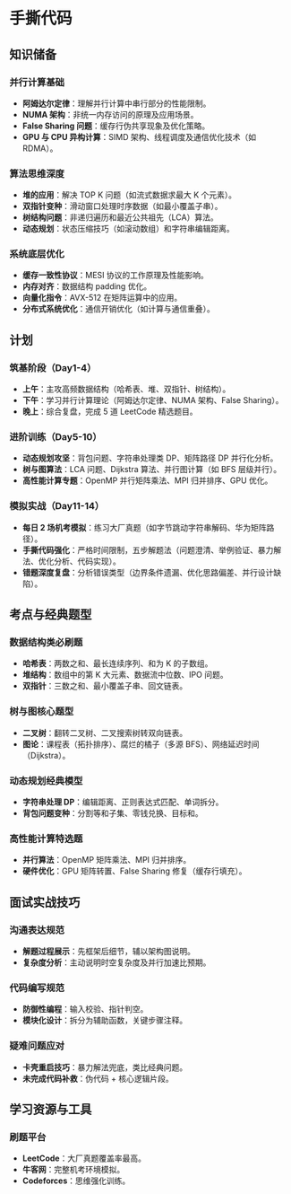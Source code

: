 # 手撕代码



## 知识储备

### 并行计算基础

- **阿姆达尔定律**：理解并行计算中串行部分的性能限制。
- **NUMA 架构**：非统一内存访问的原理及应用场景。
- **False Sharing 问题**：缓存行伪共享现象及优化策略。
- **GPU 与 CPU 异构计算**：SIMD 架构、线程调度及通信优化技术（如 RDMA）。

### 算法思维深度

- **堆的应用**：解决 TOP K 问题（如流式数据求最大 K 个元素）。
- **双指针变种**：滑动窗口处理时序数据（如最小覆盖子串）。
- **树结构问题**：非递归遍历和最近公共祖先（LCA）算法。
- **动态规划**：状态压缩技巧（如滚动数组）和字符串编辑距离。

### 系统底层优化

- **缓存一致性协议**：MESI 协议的工作原理及性能影响。
- **内存对齐**：数据结构 padding 优化。
- **向量化指令**：AVX-512 在矩阵运算中的应用。
- **分布式系统优化**：通信开销优化（如计算与通信重叠）。

## 计划

### 筑基阶段（Day1-4）

- **上午**：主攻高频数据结构（哈希表、堆、双指针、树结构）。
- **下午**：学习并行计算理论（阿姆达尔定律、NUMA 架构、False Sharing）。
- **晚上**：综合复盘，完成 5 道 LeetCode 精选题目。

### 进阶训练（Day5-10）

- **动态规划攻坚**：背包问题、字符串处理类 DP、矩阵路径 DP 并行化分析。
- **树与图算法**：LCA 问题、Dijkstra 算法、并行图计算（如 BFS 层级并行）。
- **高性能计算专题**：OpenMP 并行矩阵乘法、MPI 归并排序、GPU 优化。

### 模拟实战（Day11-14）

- **每日 2 场机考模拟**：练习大厂真题（如字节跳动字符串解码、华为矩阵路径）。
- **手撕代码强化**：严格时间限制，五步解题法（问题澄清、举例验证、暴力解法、优化分析、代码实现）。
- **错题深度复盘**：分析错误类型（边界条件遗漏、优化思路偏差、并行设计缺陷）。

## 考点与经典题型

### 数据结构类必刷题

- **哈希表**：两数之和、最长连续序列、和为 K 的子数组。
- **堆结构**：数组中的第 K 大元素、数据流中位数、IPO 问题。
- **双指针**：三数之和、最小覆盖子串、回文链表。

### 树与图核心题型

- **二叉树**：翻转二叉树、二叉搜索树转双向链表。
- **图论**：课程表（拓扑排序）、腐烂的橘子（多源 BFS）、网络延迟时间（Dijkstra）。

### 动态规划经典模型

- **字符串处理 DP**：编辑距离、正则表达式匹配、单词拆分。
- **背包问题变种**：分割等和子集、零钱兑换、目标和。

### 高性能计算特选题

- **并行算法**：OpenMP 矩阵乘法、MPI 归并排序。
- **硬件优化**：GPU 矩阵转置、False Sharing 修复（缓存行填充）。

## 面试实战技巧

### 沟通表达规范

- **解题过程展示**：先框架后细节，辅以架构图说明。
- **复杂度分析**：主动说明时空复杂度及并行加速比预期。

### 代码编写规范

- **防御性编程**：输入校验、指针判空。
- **模块化设计**：拆分为辅助函数，关键步骤注释。

### 疑难问题应对

- **卡壳重启技巧**：暴力解法兜底，类比经典问题。
- **未完成代码补救**：伪代码 + 核心逻辑片段。

## 学习资源与工具

### 刷题平台

- **LeetCode**：大厂真题覆盖率最高。
- **牛客网**：完整机考环境模拟。
- **Codeforces**：思维强化训练。
